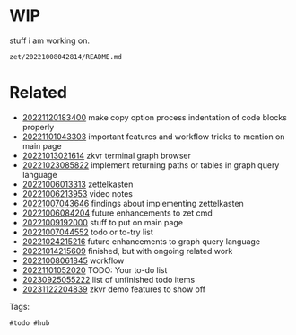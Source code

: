 # WIP

stuff i am working on.

` zet/20221008042814/README.md `

# Related

- [20221120183400](/zet/20221120183400/README.md) make copy option process indentation of code blocks properly
- [20221101043303](/zet/20221101043303/README.md) important features and workflow tricks to mention on main page
- [20221013021614](/zet/20221013021614/README.md) zkvr terminal graph browser
- [20221023085822](/zet/20221023085822/README.md) implement returning paths or tables in graph query language
- [20221006013313](/zet/20221006013313/README.md) zettelkasten
- [20221006213953](/zet/20221006213953/README.md) video notes
- [20221007043646](/zet/20221007043646/README.md) findings about implementing zettelkasten
- [20221006084204](/zet/20221006084204/README.md) future enhancements to zet cmd
- [20221009192000](/zet/20221009192000/README.md) stuff to put on main page
- [20221007044552](/zet/20221007044552/README.md) todo or to-try list
- [20221024215216](/zet/20221024215216/README.md) future enhancements to graph query language
- [20221014215609](/zet/20221014215609/README.md) finished, but with ongoing related work
- [20221008061845](/zet/20221008061845/README.md) workflow
- [20221101052020](/zet/20221101052020/README.md) TODO: Your to-do list
- [20230925055222](/zet/20230925055222/README.md) list of unfinished todo items
- [20231122204839](/zet/20231122204839/README.md) zkvr demo features to show off

Tags:

    #todo #hub
